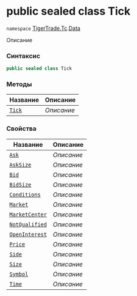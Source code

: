 
# public sealed class Tick
`namespace` [TigerTrade.Tc](../../TigerTrade.Tc.md).[Data](../../TigerTrade.Tc/Data.md)



Описание

### Синтаксис
```csharp
public sealed class Tick
```


### Методы
| Название | Описание |
| --- | --- |
| [`Tick`](./Tick.cs/Методы/Tick.md) | *Описание* |

### Свойства
| Название | Описание |
| --- | --- |
| [`Ask`](./Tick.cs/Свойства/Ask.md) | *Описание* |
| [`AskSize`](./Tick.cs/Свойства/AskSize.md) | *Описание* |
| [`Bid`](./Tick.cs/Свойства/Bid.md) | *Описание* |
| [`BidSize`](./Tick.cs/Свойства/BidSize.md) | *Описание* |
| [`Conditions`](./Tick.cs/Свойства/Conditions.md) | *Описание* |
| [`Market`](./Tick.cs/Свойства/Market.md) | *Описание* |
| [`MarketCenter`](./Tick.cs/Свойства/MarketCenter.md) | *Описание* |
| [`NotQualified`](./Tick.cs/Свойства/NotQualified.md) | *Описание* |
| [`OpenInterest`](./Tick.cs/Свойства/OpenInterest.md) | *Описание* |
| [`Price`](./Tick.cs/Свойства/Price.md) | *Описание* |
| [`Side`](./Tick.cs/Свойства/Side.md) | *Описание* |
| [`Size`](./Tick.cs/Свойства/Size.md) | *Описание* |
| [`Symbol`](./Tick.cs/Свойства/Symbol.md) | *Описание* |
| [`Time`](./Tick.cs/Свойства/Time.md) | *Описание* |



